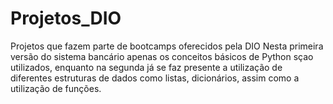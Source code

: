 # Projetos_DIO
Projetos que fazem parte de bootcamps oferecidos pela DIO 
Nesta primeira versão do sistema bancário apenas os conceitos básicos de Python sçao utilizados, enquanto na segunda já se faz presente a utilização de diferentes estruturas de dados como listas, dicionários, assim como a utilização de funções.
